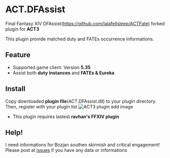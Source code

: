 # ACT.DFAssist

Final Fantasy XIV DFAssist(https://github.com/lalafellsleep/ACTFate) forked plugin for **ACT3**

This plugin provide matched duty and FATEs occurrence informations.

## Feature
* Supported game client: Version **5.35**
* Assist both **duty instances** and **FATEs & Eureka**

## Install
Copy downloaded **plugin file**(ACT.DFAssist.dll) to your plugin directory. Then, register with your plugin list
![ACT3 plugin add image](https://user-images.githubusercontent.com/47320226/52210588-db581b00-28ca-11e9-8c60-4d4d1fc21fa4.png)

* This plugin requires lastest **ravhan's FFXIV plugin**

## Help!
I need informations for Bozjan southen skirmish and critical engagement!
Please post at [issues](https://github.com/purutu/ACT.DFAssist/issues) if you have any data or informations
